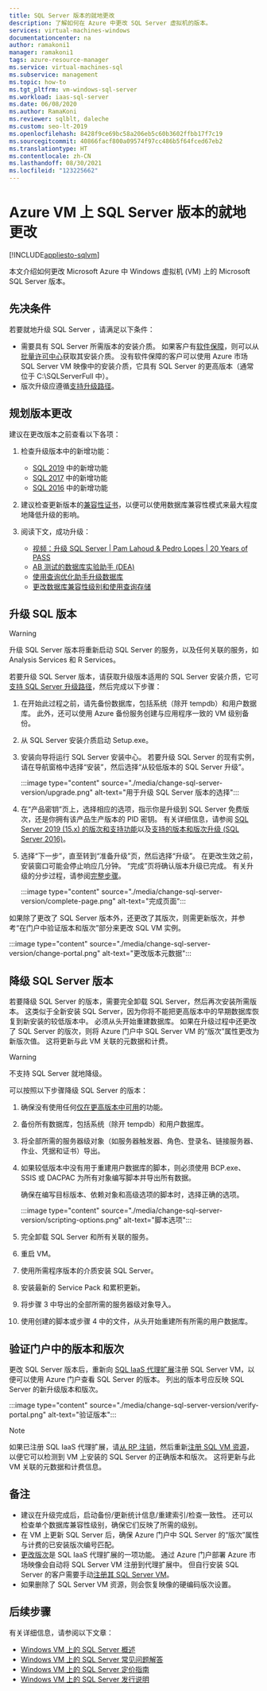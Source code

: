 ```yaml
---
title: SQL Server 版本的就地更改
description: 了解如何在 Azure 中更改 SQL Server 虚拟机的版本。
services: virtual-machines-windows
documentationcenter: na
author: ramakoni1
manager: ramakoni1
tags: azure-resource-manager
ms.service: virtual-machines-sql
ms.subservice: management
ms.topic: how-to
ms.tgt_pltfrm: vm-windows-sql-server
ms.workload: iaas-sql-server
ms.date: 06/08/2020
ms.author: RamaKoni
ms.reviewer: sqlblt, daleche
ms.custom: seo-lt-2019
ms.openlocfilehash: 8428f9ce69bc58a206eb5c60b3602ffbb17f7c19
ms.sourcegitcommit: 40866facf800a09574f97cc486b5f64fced67eb2
ms.translationtype: HT
ms.contentlocale: zh-CN
ms.lasthandoff: 08/30/2021
ms.locfileid: "123225662"
---
```

# <a name="in-place-change-of-sql-server-version-on-azure-vm"></a>Azure VM 上 SQL Server 版本的就地更改

[!INCLUDE[appliesto-sqlvm](../../includes/appliesto-sqlvm.md)]

本文介绍如何更改 Microsoft Azure 中 Windows 虚拟机 (VM) 上的 Microsoft SQL Server 版本。

## <a name="prerequisites"></a>先决条件

若要就地升级 SQL Server ，请满足以下条件：

- 需要具有 SQL Server 所需版本的安装介质。 如果客户有[软件保障](https://www.microsoft.com/licensing/licensing-programs/software-assurance-default)，则可以从[批量许可中心](https://www.microsoft.com/Licensing/servicecenter/default.aspx)获取其安装介质。 没有软件保障的客户可以使用 Azure 市场 SQL Server VM 映像中的安装介质，它具有 SQL Server 的更高版本（通常位于 C:\SQLServerFull 中）。
- 版次升级应遵循[支持升级路径](/sql/database-engine/install-windows/supported-version-and-edition-upgrades-version-15)。

## <a name="planning-for-version-change"></a>规划版本更改

建议在更改版本之前查看以下各项：

1. 检查升级版本中的新增功能：

   - [SQL 2019](/sql/sql-server/what-s-new-in-sql-server-ver15) 中的新增功能
   - [SQL 2017](/sql/sql-server/what-s-new-in-sql-server-2017) 中的新增功能
   - [SQL 2016](/sql/sql-server/what-s-new-in-sql-server-2016) 中的新增功能


1. 建议检查更新版本的[兼容性证书](/sql/database-engine/install-windows/compatibility-certification)，以便可以使用数据库兼容性模式来最大程度地降低升级的影响。
1. 阅读下文，成功升级：

   - [视频：升级 SQL Server | Pam Lahoud & Pedro Lopes | 20 Years of PASS](https://www.youtube.com/watch?v=5RPkuQHcxxs&feature=youtu.be)
   - [AB 测试的数据库实验助手 (DEA)](/sql/dea/database-experimentation-assistant-overview)
   - [使用查询优化助手升级数据库](/sql/relational-databases/performance/upgrade-dbcompat-using-qta)
   - [更改数据库兼容性级别和使用查询存储](/sql/database-engine/install-windows/change-the-database-compatibility-mode-and-use-the-query-store)

## <a name="upgrade-sql-version"></a>升级 SQL 版本

> [!WARNING]
> 升级 SQL Server 版本将重新启动 SQL Server 的服务，以及任何关联的服务，如 Analysis Services 和 R Services。

若要升级 SQL Server 版本，请获取升级版本适用的 SQL Server 安装介质，它可[支持 SQL Server 升级路径](/sql/database-engine/install-windows/supported-version-and-edition-upgrades-version-15)，然后完成以下步骤：

1. 在开始此过程之前，请先备份数据库，包括系统（除开 tempdb）和用户数据库。 此外，还可以使用 Azure 备份服务创建与应用程序一致的 VM 级别备份。
1. 从 SQL Server 安装介质启动 Setup.exe。
1. 安装向导将运行 SQL Server 安装中心。 若要升级 SQL Server 的现有实例，请在导航窗格中选择“安装”，然后选择“从较低版本的 SQL Server 升级”。

   :::image type="content" source="./media/change-sql-server-version/upgrade.png" alt-text="用于升级 SQL Server 版本的选择":::

1. 在“产品密钥”页上，选择相应的选项，指示你是升级到 SQL Server 免费版次，还是你拥有该产品生产版本的 PID 密钥。 有关详细信息，请参阅 [SQL Server 2019 (15.x) 的版次和支持功能](/sql/sql-server/editions-and-components-of-sql-server-version-15)以及[支持的版本和版次升级 (SQL Server 2016)](/sql/database-engine/install-windows/supported-version-and-edition-upgrades)。
1. 选择“下一步”，直至转到“准备升级”页，然后选择“升级”。 在更改生效之前，安装窗口可能会停止响应几分钟。 “完成”页将确认版本升级已完成。 有关升级的分步过程，请参阅[完整步骤](/sql/database-engine/install-windows/upgrade-sql-server-using-the-installation-wizard-setup#procedure)。

   :::image type="content" source="./media/change-sql-server-version/complete-page.png" alt-text="完成页面":::

如果除了更改了 SQL Server 版本外，还更改了其版次，则需更新版次，并参考“在门户中验证版本和版次”部分来更改 SQL VM 实例。

   :::image type="content" source="./media/change-sql-server-version/change-portal.png" alt-text="更改版本元数据":::

## <a name="downgrade-the-version-of-sql-server"></a>降级 SQL Server 版本

若要降级 SQL Server 的版本，需要完全卸载 SQL Server，然后再次安装所需版本。 这类似于全新安装 SQL Server，因为你将不能把更高版本中的早期数据库恢复到新安装的较低版本中。 必须从头开始重建数据库。 如果在升级过程中还更改了 SQL Server 的版次，则将 Azure 门户中 SQL Server VM 的“版次”属性更改为新版次值。 这将更新与此 VM 关联的元数据和计费。

> [!WARNING]
> 不支持 SQL Server 就地降级。

可以按照以下步骤降级 SQL Server 的版本：

1. 确保没有使用任何[仅在更高版本中可用](https://social.technet.microsoft.com/wiki/contents/articles/24222.find-enterprise-only-features-in-your-database.aspx)的功能。
1. 备份所有数据库，包括系统（除开 tempdb）和用户数据库。
1. 将全部所需的服务器级对象（如服务器触发器、角色、登录名、链接服务器、作业、凭据和证书）导出。
1. 如果较低版本中没有用于重建用户数据库的脚本，则必须使用 BCP.exe、SSIS 或 DACPAC 为所有对象编写脚本并导出所有数据。

   确保在编写目标版本、依赖对象和高级选项的脚本时，选择正确的选项。

   :::image type="content" source="./media/change-sql-server-version/scripting-options.png" alt-text="脚本选项":::

1. 完全卸载 SQL Server 和所有关联的服务。
1. 重启 VM。
1. 使用所需程序版本的介质安装 SQL Server。
1. 安装最新的 Service Pack 和累积更新。
1. 将步骤 3 中导出的全部所需的服务器级对象导入。
1. 使用创建的脚本或步骤 4 中的文件，从头开始重建所有所需的用户数据库。

## <a name="verify-the-version-and-edition-in-the-portal"></a>验证门户中的版本和版次

更改 SQL Server 版本后，重新向 [SQL IaaS 代理扩展](sql-agent-extension-manually-register-single-vm.md)注册 SQL Server VM，以便可以使用 Azure 门户查看 SQL Server 的版本。 列出的版本号应反映 SQL Server 的新升级版本和版次。

:::image type="content" source="./media/change-sql-server-version/verify-portal.png" alt-text="验证版本":::

> [!NOTE]
> 如果已注册 SQL IaaS 代理扩展，请[从 RP 注销](sql-agent-extension-manually-register-single-vm.md#unregister-from-extension)，然后重新[注册 SQL VM 资源](sql-agent-extension-manually-register-single-vm.md#full-mode)，以便它可以检测到 VM 上安装的 SQL Server 的正确版本和版次。 这将更新与此 VM 关联的元数据和计费信息。

## <a name="remarks"></a>备注

- 建议在升级完成后，启动备份/更新统计信息/重建索引/检查一致性。 还可以检查单个数据库兼容性级别，确保它们反映了所需的级别。
- 在 VM 上更新 SQL Server 后，确保 Azure 门户中 SQL Server 的“版次”属性与计费的已安装版次编号匹配。
- [更改版次](change-sql-server-edition.md#change-edition-in-portal)是 SQL IaaS 代理扩展的一项功能。 通过 Azure 门户部署 Azure 市场映像会自动将 SQL Server VM 注册到代理扩展中。 但自行安装 SQL Server 的客户需要手动[注册其 SQL Server VM](sql-agent-extension-manually-register-single-vm.md)。
- 如果删除了 SQL Server VM 资源，则会恢复映像的硬编码版次设置。

## <a name="next-steps"></a>后续步骤

有关详细信息，请参阅以下文章：

- [Windows VM 上的 SQL Server 概述](sql-server-on-azure-vm-iaas-what-is-overview.md)
- [Windows VM 上的 SQL Server 常见问题解答](frequently-asked-questions-faq.yml)
- [Windows VM 上的 SQL Server 定价指南](pricing-guidance.md)
- [Windows VM 上的 SQL Server 发行说明](doc-changes-updates-release-notes.md)